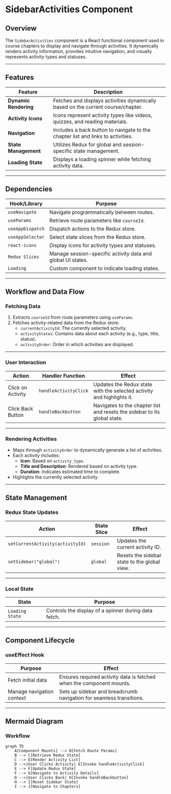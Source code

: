 # SidebarActivities Component

## Overview
The `SidebarActivities` component is a React functional component used in course chapters to display and navigate through activities. It dynamically renders activity information, provides intuitive navigation, and visually represents activity types and statuses.

---

## Features

| **Feature**             | **Description**                                                                |
|--------------------------|--------------------------------------------------------------------------------|
| **Dynamic Rendering**    | Fetches and displays activities dynamically based on the current course/chapter. |
| **Activity Icons**       | Icons represent activity types like videos, quizzes, and reading materials.    |
| **Navigation**           | Includes a back button to navigate to the chapter list and links to activities.|
| **State Management**     | Utilizes Redux for global and session-specific state management.               |
| **Loading State**        | Displays a loading spinner while fetching activity data.                       |

---

## Dependencies

| **Hook/Library** | **Purpose**                                                                          |
|-------------------|--------------------------------------------------------------------------------------|
| `useNavigate`     | Navigate programmatically between routes.                                           |
| `useParams`       | Retrieve route parameters like `courseId`.                                          |
| `useAppDispatch`  | Dispatch actions to the Redux store.                                                |
| `useAppSelector`  | Select state slices from the Redux store.                                           |
| `react-icons`     | Display icons for activity types and statuses.                                      |
| `Redux Slices`    | Manage session-specific activity data and global UI states.                        |
| `Loading`         | Custom component to indicate loading states.                                        |

---

## Workflow and Data Flow

### Fetching Data

1. Extracts `courseId` from route parameters using `useParams`.
2. Fetches activity-related data from the Redux store:
   - `currentActivityId`: The currently selected activity.
   - `activityStates`: Contains data about each activity (e.g., type, title, status).
   - `activityOrder`: Order in which activities are displayed.

---

### User Interaction

| **Action**            | **Handler Function**     | **Effect**                                                                      |
|------------------------|--------------------------|---------------------------------------------------------------------------------|
| Click on Activity      | `handleActivityClick`    | Updates the Redux state with the selected activity and highlights it.           |
| Click Back Button      | `handleBackbutton`       | Navigates to the chapter list and resets the sidebar to its global state.       |

---

### Rendering Activities

- Maps through `activityOrder` to dynamically generate a list of activities.
- Each activity includes:
  - **Icon**: Based on `activity_type`.
  - **Title and Description**: Rendered based on activity type.
  - **Duration**: Indicates estimated time to complete.
- Highlights the currently selected activity.

---

## State Management

### Redux State Updates

| **Action**                     | **State Slice**    | **Effect**                                                                 |
|---------------------------------|--------------------|-----------------------------------------------------------------------------|
| `setCurrentActivity(activityId)`| `session`          | Updates the current activity ID.                                           |
| `setSidebar("global")`          | `global`           | Resets the sidebar state to the global view.                               |

---

### Local State

| **State**        | **Purpose**                                    |
|-------------------|------------------------------------------------|
| `Loading State`   | Controls the display of a spinner during data fetch. |

---

## Component Lifecycle

### useEffect Hook

| **Purpose**               | **Effect**                                                                  |
|----------------------------|-----------------------------------------------------------------------------|
| Fetch initial data         | Ensures required activity data is fetched when the component mounts.        |
| Manage navigation context  | Sets up sidebar and breadcrumb navigation for seamless transitions.         |

---

## Mermaid Diagram

### Workflow

```mermaid
graph TD
    A[Component Mounts] --> B[Fetch Route Params]
    B --> C[Retrieve Redux State]
    C --> D[Render Activity List]
    D -->|User Clicks Activity| E[Invoke handleActivityClick]
    E --> F[Update Redux State]
    F --> G[Navigate to Activity Details]
    D -->|User Clicks Back| H[Invoke handleBackbutton]
    H --> I[Reset Sidebar State]
    I --> J[Navigate to Chapters]
